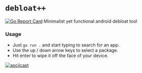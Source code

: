 # `debloat++`
[![Go Report Card](https://goreportcard.com/badge/github.com/lavafroth/debloatplusplus)](https://goreportcard.com/report/github.com/lavafroth/debloatplusplus)
Minimalist yet functional android debloat tool

### Usage
* Just `go run .` and start typing to search for an app.
* Use the up / down arrow keys to select a package.
* Hit enter to wipe it off the face of your device.

[![asciicast](https://asciinema.org/a/ey2gCeFxiZKCmCcJuBx76m4yl.svg)](https://asciinema.org/a/ey2gCeFxiZKCmCcJuBx76m4yl)
